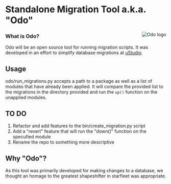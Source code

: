 Standalone Migration Tool a.k.a. "Odo"
=================

<img src="http://ds9.trekcore.com/gallery/albums/publicityphotos/odo/9O_2pub.jpg"
 alt="Odo logo" title="Odo" align="right" />

### What is Odo?

Odo will be an open source tool for running migration scripts.  It was developed in an effort to simplify database migrations at [uStudio](http://www.ustudio.com).

## Usage

odo/run_migrations.py accepts a path to a package as well as a list of modules that have already been applied.  It will compare the provided list to the migrations in the directory provided and run the ```up()``` function on the unapplied modules.

## TO DO

1. Refactor and add features to the bin/create_migration.py script
2. Add a "revert" feature that will run the "down()" function on the specufied module
3. Rename the repo to something more descriptive

## Why "Odo"?
As this tool was primarily developed for making changes to a database, we thought an homage to the greatest shapeshifter in starfleet was appropriate.
